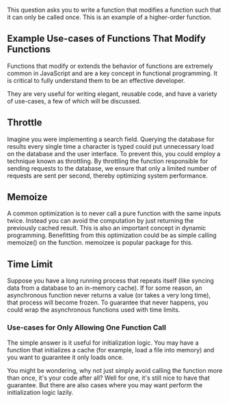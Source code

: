 This question asks you to write a function that modifies a function such that it can only be called once. This is an example of a higher-order function.

## Example Use-cases of Functions That Modify Functions
Functions that modify or extends the behavior of functions are extremely common in JavaScript and are a key concept in functional programming. It is critical to fully understand them to be an effective developer.

They are very useful for writing elegant, reusable code, and have a variety of use-cases, a few of which will be discussed.

## Throttle
Imagine you were implementing a search field. Querying the database for results every single time a character is typed could put unnecessary load on the database and the user interface. To prevent this, you could employ a technique known as throttling. By throttling the function responsible for sending requests to the database, we ensure that only a limited number of requests are sent per second, thereby optimizing system performance.

## Memoize
A common optimization is to never call a pure function with the same inputs twice. Instead you can avoid the computation by just returning the previously cached result. This is also an important concept in dynamic programming. Benefitting from this optimization could be as simple calling memoize() on the function. memoizee is popular package for this.

## Time Limit
Suppose you have a long running process that repeats itself (like syncing data from a database to an in-memory cache). If for some reason, an asynchronous function never returns a value (or takes a very long time), that process will become frozen. To guarantee that never happens, you could wrap the asynchronous functions used with time limits.

### Use-cases for Only Allowing One Function Call
The simple answer is it useful for initialization logic. You may have a function that initializes a cache (for example, load a file into memory) and you want to guarantee it only loads once.

You might be wondering, why not just simply avoid calling the function more than once, it's your code after all? Well for one, it's still nice to have that guarantee. But there are also cases where you may want perform the initialization logic lazily.
